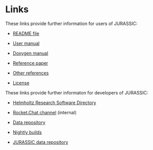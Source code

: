 # Links

These links provide further information for users of JURASSIC:

* [README file](https://github.com/slcs-jsc/jurassic/blob/master/README.md)

* [User manual](https://slcs-jsc.github.io/jurassic)

* [Doxygen manual](https://slcs-jsc.github.io/jurassic/doxygen)

* [Reference paper](https://doi.org/10.5194/gmd-15-1855-2022)

* [Other references](https://slcs-jsc.github.io/jurassic/references)

* [License](https://github.com/slcs-jsc/jurassic/blob/master/COPYING)

These links provide further informaton for developers of JURASSIC:

* [Helmholtz Research Software Directory](https://helmholtz.software/software/jurassic)

* [Rocket.Chat channel](https://chat.fz-juelich.de/channel/jurassic) (internal)

* [Data repository](https://datapub.fz-juelich.de/slcs/jurassic)

* [Nightly builds](https://datapub.fz-juelich.de/slcs/jurassic/nightly_builds)

* [JURASSIC data repository](https://datapub.fz-juelich.de/slcs/jurassic)

